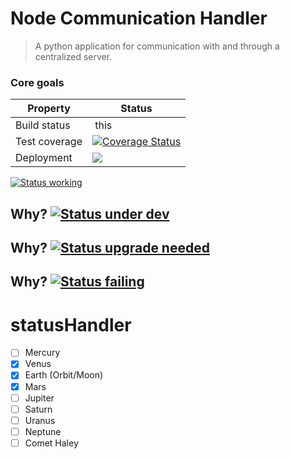 # Node Communication Handler

> A python application for communication with and through a centralized server.


### Core goals

Property | Status
---------|--------
 Build status  | this |
 Test coverage | [![Coverage Status](https://coveralls.io/repos/bitbucket/trondaal/it2810-21-oppgave-3/badge.svg?branch=master)](https://coveralls.io/bitbucket/trondaal/it2810-21-oppgave-3?branch=master)
 Deployment | [![](https://img.shields.io/badge/it2810%E1%A0%8621.idi.ntnu.no-running-green.svg)](http://it2810-21.idi.ntnu.no)

[![Status working](https://img.shields.io/badge/Status%20-working-brightgreen.svg?style=flat)](http://www.ted.com/talks/simon_sinek_how_great_leaders_inspire_action)

## Why? [![Status under dev](https://img.shields.io/badge/Status%20-under%20dev-47b2f6.svg?style=flat)](http://www.ted.com/talks/simon_sinek_how_great_leaders_inspire_action)

## Why? [![Status upgrade needed](https://img.shields.io/badge/Status%20-upgrade%20needed-f69e5a.svg?style=flat)](http://www.ted.com/talks/simon_sinek_how_great_leaders_inspire_action)

## Why? [![Status failing](https://img.shields.io/badge/Status%20-failing-red.svg?style=flat)](http://www.ted.com/talks/simon_sinek_how_great_leaders_inspire_action)


# statusHandler

- [ ] Mercury
- [x] Venus
- [x] Earth (Orbit/Moon)
- [x] Mars
- [ ] Jupiter
- [ ] Saturn
- [ ] Uranus
- [ ] Neptune
- [ ] Comet Haley
